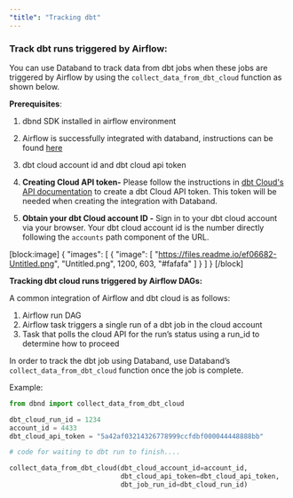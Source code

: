 ```yaml
---
"title": "Tracking dbt"
---
```

### Track dbt runs triggered by Airflow:

You can use Databand to track data from dbt jobs when these jobs are triggered by Airflow by using the `collect_data_from_dbt_cloud` function as shown below.


**Prerequisites**:
1. dbnd SDK installed in airflow environment
2. Airflow is successfully integrated with databand, instructions can be found [here](https://docs.databand.ai/docs/tracking-airflow-dags)
3. dbt cloud account id and dbt cloud api token

1. **Creating Cloud API token-** Please follow the instructions in [dbt Cloud's API documentation](https://docs.getdbt.com/dbt-cloud/api-v2#section/Authentication) to create a dbt Cloud API token. This token will be needed when creating the integration with Databand.
2. **Obtain your dbt Cloud account ID -**  Sign in to your dbt cloud account via your browser. Your dbt cloud account id is the number directly following the `accounts` path component of the URL.


[block:image]
{
  "images": [
    {
      "image": [
        "https://files.readme.io/ef06682-Untitled.png",
        "Untitled.png",
        1200,
        603,
        "#fafafa"
      ]
    }
  ]
}
[/block]

**Tracking dbt cloud runs triggered by Airflow DAGs:**

A common integration of Airflow and dbt cloud is as follows:

1. Airflow run DAG
2. Airflow task triggers a single run of a dbt job in the cloud account
3. Task that polls the cloud API for the run’s status using a run_id to determine how to proceed

In order to track the dbt job using Databand, use Databand’s `collect_data_from_dbt_cloud` function once the job is complete.

Example:
```python
from dbnd import collect_data_from_dbt_cloud

dbt_cloud_run_id = 1234
account_id = 4433
dbt_cloud_api_token = "5a42af03214326778999ccfdbf000044448888bb"

# code for waiting to dbt run to finish....

collect_data_from_dbt_cloud(dbt_cloud_account_id=account_id,
                            dbt_cloud_api_token=dbt_cloud_api_token,
                            dbt_job_run_id=dbt_cloud_run_id)
```